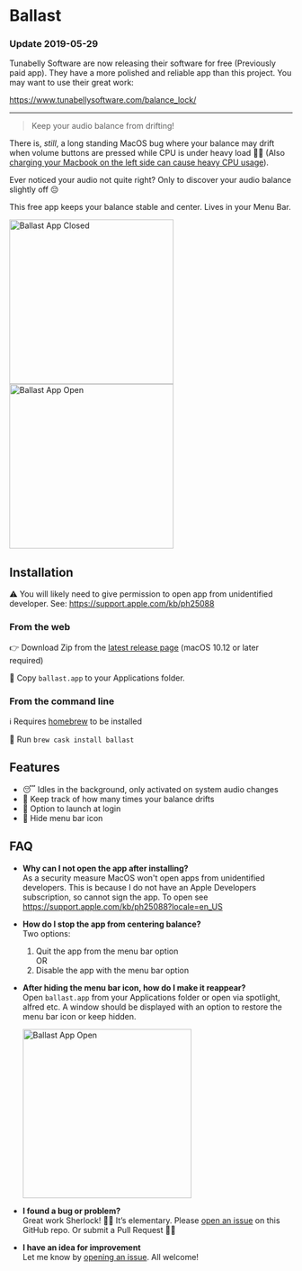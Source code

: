 # Ballast

### Update 2019-05-29

Tunabelly Software are now releasing their software for free (Previously paid app). They have a more polished and reliable app than this project. You may want to use their great work:

https://www.tunabellysoftware.com/balance_lock/

--------------------

> Keep your audio balance from drifting!

There is, *still*, a long standing MacOS bug where your balance may drift when volume buttons are pressed while CPU is under heavy load 🤷‍♀️ (Also [charging your Macbook on the left side can cause heavy CPU usage](https://apple.stackexchange.com/questions/363337/how-to-find-cause-of-high-kernel-task-cpu-usage/363933)).

Ever noticed your audio not quite right? Only to discover your audio balance slightly off 😔

This free app keeps your balance stable and center. Lives in your Menu Bar.

<img width="292" alt="Ballast App Closed" src="https://github.com/jamsinclair/ballast/raw/master/screenshots/ballast-closed.jpg">
<img width="292" alt="Ballast App Open" src="https://github.com/jamsinclair/ballast/raw/master/screenshots/ballast-open.jpg">

## Installation

⚠️ You will likely need to give permission to open app from unidentified developer. See: https://support.apple.com/kb/ph25088

### From the web
👉 Download Zip from the [latest release page](https://github.com/jamsinclair/ballast/releases/latest) (macOS 10.12 or later required)

📝 Copy `ballast.app` to your Applications folder.

### From the command line
ℹ️ Requires [homebrew](https://brew.sh/) to be installed

🐚 Run `brew cask install ballast`

## Features
- 😴 Idles in the background, only activated on system audio changes
- 📝 Keep track of how many times your balance drifts
- 🚀 Option to launch at login
- 👻 Hide menu bar icon

## FAQ

- **Why can I not open the app after installing?**<br>
  As a security measure MacOS won't open apps from unidentified developers.
  This is because I do not have an Apple Developers subscription, so cannot sign the app.
  To open see https://support.apple.com/kb/ph25088?locale=en_US

- **How do I stop the app from centering balance?**<br>
  Two options:
  1. Quit the app from the menu bar option<br>
  OR
  1. Disable the app with the menu bar option

- **After hiding the menu bar icon, how do I make it reappear?**<br>
  Open `ballast.app` from your Applications folder or open via spotlight, alfred etc. A window should be displayed with an option to restore the menu bar icon or keep hidden.

  <img width="300" alt="Ballast App Open" src="https://github.com/jamsinclair/ballast/raw/master/screenshots/restore-window.jpg">

- **I found a bug or problem?**<br>
  Great work Sherlock! 🕵️‍♂️ It’s elementary. Please [open an issue](https://github.com/jamsinclair/ballast/issues/new) on this GitHub repo. Or submit a Pull Request 🙇‍♀️

- **I have an idea for improvement**<br>
  Let me know by [opening an issue](https://github.com/jamsinclair/ballast/issues/new). All welcome!
